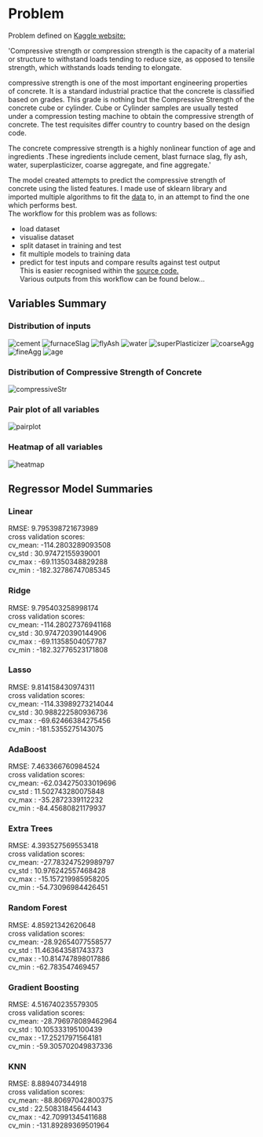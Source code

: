 # Problem  
Problem defined on [Kaggle website:](https://www.kaggle.com/pavanraj159/concrete-compressive-strength-data-set)  

'Compressive strength or compression strength is the capacity of a material or structure to withstand loads tending to reduce size, as opposed to tensile strength, which withstands loads tending to elongate.  

compressive strength is one of the most important engineering properties of concrete. It is a standard industrial practice that the concrete is classified based on grades. This grade is nothing but the Compressive Strength of the concrete cube or cylinder. Cube or Cylinder samples are usually tested under a compression testing machine to obtain the compressive strength of concrete. The test requisites differ country to country based on the design code.  

The concrete compressive strength is a highly nonlinear function of age and ingredients .These ingredients include cement, blast furnace slag, fly ash, water, superplasticizer, coarse aggregate, and fine aggregate.'    

The model created attempts to predict the compressive strength of concrete using the listed features. I made use of sklearn library and imported multiple algorithms to fit the [data](https://github.com/JanThan/LearningML/blob/master/CompressiveStrengthOfConcrete/Concrete_Data.xls) to, in an attempt to find the one which performs best.    
The workflow for this problem was as follows:
- load dataset
- visualise dataset
- split dataset in training and test
- fit multiple models to training data
- predict for test inputs and compare results against test output    
This is easier recognised within the [source code.](https://github.com/JanThan/LearningML/blob/master/CompressiveStrengthOfConcrete/concreteCompression2.py)  
Various outputs from this workflow can be found below... 

## Variables Summary
### Distribution of inputs
![cement](https://github.com/JanThan/LearningML/blob/master/CompressiveStrengthOfConcrete/figures/cement_hist.png)
![furnaceSlag](https://github.com/JanThan/LearningML/blob/master/CompressiveStrengthOfConcrete/figures/furnaceSlag_hist.png)
![flyAsh](https://github.com/JanThan/LearningML/blob/master/CompressiveStrengthOfConcrete/figures/flyAsh_hist.png)
![water](https://github.com/JanThan/LearningML/blob/master/CompressiveStrengthOfConcrete/figures/water_hist.png)
![superPlasticizer](https://github.com/JanThan/LearningML/blob/master/CompressiveStrengthOfConcrete/figures/superPlasticizer_hist.png)
![coarseAgg](https://github.com/JanThan/LearningML/blob/master/CompressiveStrengthOfConcrete/figures/coarseAgg_hist.png)
![fineAgg](https://github.com/JanThan/LearningML/blob/master/CompressiveStrengthOfConcrete/figures/fineAgg_hist.png)
![age](https://github.com/JanThan/LearningML/blob/master/CompressiveStrengthOfConcrete/figures/age_hist.png)
### Distribution of Compressive Strength of Concrete
![compressiveStr](https://github.com/JanThan/LearningML/blob/master/CompressiveStrengthOfConcrete/figures/compressiveStr_hist.png)

### Pair plot of all variables
![pairplot](https://github.com/JanThan/LearningML/blob/master/CompressiveStrengthOfConcrete/figures/pairplot.png)
### Heatmap of all variables
![heatmap](https://github.com/JanThan/LearningML/blob/master/CompressiveStrengthOfConcrete/figures/heatmap.png)

## Regressor Model Summaries
### Linear 
RMSE: 9.795398721673989  
cross validation scores:  
cv_mean: -114.2803289093508  
cv_std : 30.97472155939001  
cv_max : -69.11350348829288  
cv_min : -182.32786747085345  
### Ridge
RMSE: 9.795403258998174  
cross validation scores:  
cv_mean: -114.28027376941168  
cv_std : 30.974720390144906  
cv_max : -69.11358504057787  
cv_min : -182.32776523171808  
### Lasso 
RMSE: 9.814158430974311  
cross validation scores:  
cv_mean: -114.33989273214044  
cv_std : 30.988222580936736  
cv_max : -69.62466384275456  
cv_min : -181.5355275143075  
### AdaBoost 
RMSE: 7.463366760984524  
cross validation scores:  
cv_mean: -62.034275033019696  
cv_std : 11.502743280075848  
cv_max : -35.2872339112232  
cv_min : -84.45680821179937  
### Extra Trees
RMSE: 4.393527569553418  
cross validation scores:  
cv_mean: -27.783247529989797  
cv_std : 10.976242557468428  
cv_max : -15.157219985958205  
cv_min : -54.73096984426451  
### Random Forest 
RMSE: 4.85921342620648  
cross validation scores:  
cv_mean: -28.92654077558577  
cv_std : 11.463643581743373  
cv_max : -10.814747898017886  
cv_min : -62.783547469457  
### Gradient Boosting  
RMSE: 4.516740235579305  
cross validation scores:  
cv_mean: -28.796978089462964  
cv_std : 10.105333195100439  
cv_max : -17.25217971564181  
cv_min : -59.305702049837336  
### KNN  
RMSE: 8.889407344918  
cross validation scores:  
cv_mean: -88.80697042800375  
cv_std : 22.50831845644143  
cv_max : -42.70991345411688  
cv_min : -131.89289369501964  
![]() 
![]()
![]()
![]()


